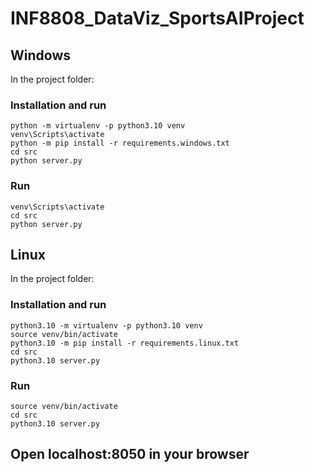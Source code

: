 # INF8808_DataViz_SportsAIProject

## Windows

In the project folder:

### Installation and run

    python -m virtualenv -p python3.10 venv
    venv\Scripts\activate
    python -m pip install -r requirements.windows.txt
    cd src
    python server.py

### Run

    venv\Scripts\activate
    cd src
    python server.py

## Linux

In the project folder:

### Installation and run

    python3.10 -m virtualenv -p python3.10 venv
    source venv/bin/activate
    python3.10 -m pip install -r requirements.linux.txt
    cd src
    python3.10 server.py

### Run

    source venv/bin/activate
    cd src
    python3.10 server.py
    
## Open localhost:8050 in your browser